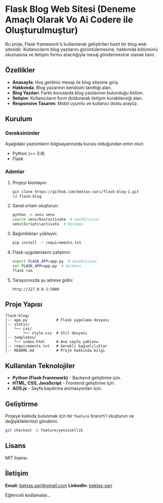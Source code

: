 # Flask Blog Web Sitesi (Deneme Amaçlı Olarak Vo Ai Codere ile Oluşturulmuştur)

Bu proje, Flask framework'ü kullanılarak geliştirilen basit bir blog web sitesidir. 
Kullanıcıların blog yazılarını görüntülemesine, hakkımda bölümünü okumasına ve iletişim formu aracılığıyla mesaj göndermesine olanak tanır.

## Özellikler
- **Anasayfa**: Hoş geldiniz mesajı ile blog sitesine giriş.
- **Hakkımda**: Blog yazarının kendisini tanıttığı alan.
- **Blog Yazıları**: Farklı konularda blog yazılarının bulunduğu bölüm.
- **İletişim**: Kullanıcıların form doldurarak iletişim kurabileceği alan.
- **Responsive Tasarım**: Mobil uyumlu ve kullanıcı dostu arayüz.

## Kurulum

### Gereksinimler

Aşağıdaki yazılımların bilgisayarınızda kurulu olduğundan emin olun:

- Python (>= 3.8)
- Flask

### Adımlar

1. Projeyi klonlayın:
   ```bash
   git clone https://github.com/bektas-sari/flask-blog-1.git
   cd flask-blog
   ```

2. Sanal ortam oluşturun:
   ```bash
   python -m venv venv
   source venv/bin/activate  # macOS/Linux
   venv\Scripts\activate  # Windows
   ```

3. Bağımlılıkları yükleyin:
   ```bash
   pip install -r requirements.txt
   ```

4. Flask uygulamasını çalıştırın:
   ```bash
   export FLASK_APP=app.py  # macOS/Linux
   set FLASK_APP=app.py  # Windows
   flask run
   ```

5. Tarayıcınızda şu adrese gidin:
   ```
   http://127.0.0.1:5000
   ```

## Proje Yapısı

```
flask-blog/
│-- app.py             # Flask uygulama dosyası
│-- static/
│   └── css/
│       └── style.css  # Stil dosyası
│-- templates/
│   └── index.html     # Ana sayfa şablonu
│-- requirements.txt   # Gerekli bağımlılıklar
│-- README.md          # Proje hakkında bilgi
```

## Kullanılan Teknolojiler
- **Python (Flask Framework)** - Backend geliştirme için.
- **HTML, CSS, JavaScript** - Frontend geliştirme için.
- **AOS.js** - Sayfa kaydırma animasyonları için.

## Geliştirme
Projeye katkıda bulunmak için bir `feature` branch'i oluşturun ve değişikliklerinizi gönderin.

```bash
git checkout -b feature/yeniozellik
```

## Lisans
MIT lisansı.

## İletişim
**Email:** [bektas.sari@gmail.com](mailto:bektas.sari@gmail.com)
**LinkedIn:** [bektas-sari](https://www.linkedin.com/in/bektas-sari)

Eğlenceli kodlamalar...
